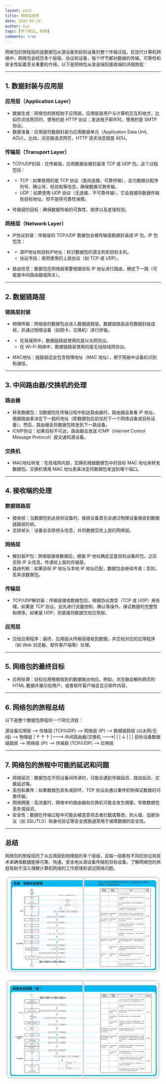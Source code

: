 ```yaml
---
layout: post
title: 网络包旅程
date: 2025-01-24
author: Guo
tags: [学习笔记, 网络]
comments: true
---
```


网络包的旅程指的是数据包从源设备到目标设备的整个传输过程。在现代计算机网络中，网络包会经历多个层级、协议和设备，每个环节都对数据的传输、可靠性和安全性起着至关重要的作用。以下是网络包从发送端到接收端的详细旅程：

------

## **1. 数据封装与应用层**

### **应用层（Application Layer）**

- 数据生成：网络包的旅程始于应用层。应用层是用户与计算机交互的地方，比如你浏览网页时，使用的是 HTTP 协议；发送电子邮件时，使用的是 SMTP 协议。
- 数据准备：应用层将数据封装为应用数据单元（Application Data Unit, ADU）。比如，浏览器请求网页，HTTP 请求消息就是 ADU。

### **传输层（Transport Layer）**

- TCP/UDP封装：在传输层，应用数据会被封装进 TCP 或 UDP 包。这个过程包括：

- - TCP：如果使用的是 TCP 协议（面向连接、可靠传输），会为数据分配序列号、确认号、校验和等信息，确保数据可靠传输。
  - UDP：如果使用 UDP 协议（无连接、不可靠传输），它会直接将数据传输到目标地址，但不提供可靠性保障。

- 传输层的目标：确保数据传输的可靠性、顺序以及差错校验。

### **网络层（Network Layer）**

- IP协议封装：传输层的 TCP/UDP 数据包会被传输层数据封装成 IP 包。IP 包包含：

- - 源IP地址和目标IP地址：标识数据包的源主机和目标主机。
  - 协议字段：表明使用的上层协议（如 TCP 或 UDP）。

- 路由信息：数据包在网络层需要根据目标 IP 地址进行路由，确定下一跳（可能是中间路由器或网关）。

------

## **2. 数据链路层**

### **链路层封装**

- 物理传输：网络层的数据包会进入数据链路层。数据链路层会将数据封装成帧，并通过物理设备（如网卡、交换机）进行传输。

- - 在局域网中，数据链路层使用的是以太网协议。
  - 在 Wi-Fi 网络中，数据链路层使用的是无线局域网协议。

- MAC地址：链路层还会包含物理地址（MAC 地址），用于网络中设备的识别和通信。

------

## **3. 中间路由器/交换机的处理**

### **路由器**

- 转发数据包：当数据包在传输过程中到达路由器时，路由器会查看 IP 地址，根据路由表决定下一跳的地址（即数据包应前往的下一个网络设备或目标设备）。然后，路由器会将数据包转发到下一跳设备。
- ICMP协议：如果目标不可达，路由器会发送 ICMP（Internet Control Message Protocol）报文通知源设备。

### **交换机**

- MAC地址转发：在局域网内部，交换机根据数据包中的目标 MAC 地址来转发数据包。交换机使用 MAC 地址表来决定将数据包发送到哪个端口。

------

## **4. 接收端的处理**

### **数据链路层**

- 接收帧：当数据包到达目标设备时，接收设备首先会通过物理设备接收到数据链路层的帧。
- 去除帧头：设备会去除帧头信息，并将数据交给上层的网络层。

### **网络层**

- 解封装IP包：网络层接收数据后，根据 IP 地址确定这是目标设备的包，之后去除 IP 头信息，传递给上层的传输层。
- 路由判断：如果目标 IP 地址与本地 IP 地址匹配，数据包会继续传递；否则，丢弃该数据包。

### **传输层**

- TCP/UDP解封装：传输层接收数据包后，根据协议类型（TCP 或 UDP）来处理。如果是 TCP 协议，会先进行流量控制、确认等操作，保证数据的完整性和顺序。如果是 UDP，则直接将数据交给应用层。

### **应用层**

- 交给应用程序：最终，应用层从传输层接收到数据，并交给对应的应用程序（如 Web 浏览器、邮件客户端等）处理。

------

## **5. 网络包的最终目标**

- 应用处理：目标应用根据收到的数据做出响应。例如，浏览器会解析网页的 HTML 数据并展示给用户，或者邮件客户端会显示邮件内容。

------

## **6. 网络包的旅程总结**

以下是整个数据包旅程的一个简化流程：

源设备应用层 --> 传输层 (TCP/UDP) --> 网络层 (IP) --> 数据链路层 (以太网/无线) --> 物理层      |                           ↑                         ↑                          ↑      |---> 中间路由器/交换机 --->|                         |                          |      ↓                           |                         |                          | 目标设备数据链路层 --> 网络层 (IP) --> 传输层 (TCP/UDP) --> 应用层

------

## **7. 网络包的旅程中可能的延迟和问题**

- 网络延迟：数据包在不同设备间传递时，可能会遇到传输延迟、路由延迟、交换延迟等。
- 丢包和重传：如果数据包丢失或损坏，TCP 协议会通过重传机制保证数据的可靠传输。
- 网络拥塞：高流量时，网络中的路由器和交换机可能会发生拥塞，导致数据包丢失或延迟。
- 安全性：数据在传输过程中可能会被恶意攻击者拦截或篡改，防火墙、加密协议（如 SSL/TLS）和身份验证等安全措施通常用于保障数据的安全性。

------

## **总结**

网络包的旅程经历了从应用层到物理层的多个层级，且每一层都有不同的协议和技术来确保数据能够可靠、快速、安全地从源设备传输到目标设备。了解网络包的旅程有助于深入理解计算机网络的工作原理和调试网络问题。

![image-20250124101042978](https://raw.githubusercontent.com/GuoHuaijian/picture/main/data/20250124101140679.png)

![image-20250124101222408](https://raw.githubusercontent.com/GuoHuaijian/picture/main/data/20250124101223112.png)

